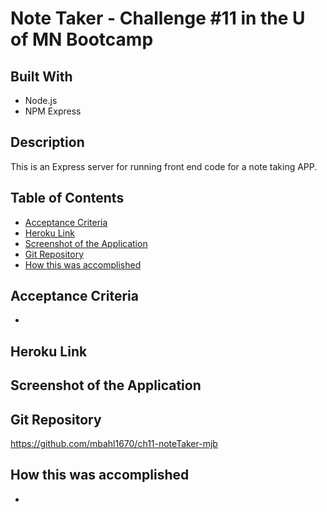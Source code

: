 # Note Taker - Challenge #11 in the U of MN Bootcamp

## Built With
* Node.js
* NPM Express

## Description
This is an Express server for running front end code for a note taking APP.

## Table of Contents
* [Acceptance Criteria](#acceptance-criteria)
* [Heroku Link](#heroku-link)
* [Screenshot of the Application](#screenshot-of-the-application)
* [Git Repository](#git-repository)
* [How this was accomplished](#how-this-was-accomplished)

## Acceptance Criteria
* 

## Heroku Link


## Screenshot of the Application


## Git Repository
https://github.com/mbahl1670/ch11-noteTaker-mjb

## How this was accomplished
* 
